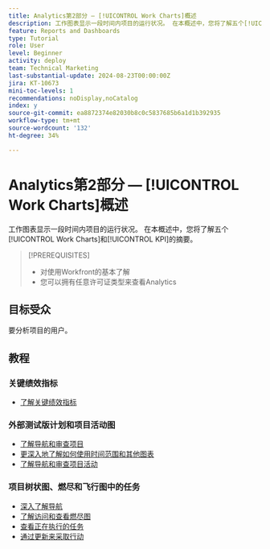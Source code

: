 ```yaml
---
title: Analytics第2部分 — [!UICONTROL Work Charts]概述
description: 工作图表显示一段时间内项目的运行状况。 在本概述中，您将了解五个[!UICONTROL Work Charts]和[!UICONTROL KPI]的摘要。
feature: Reports and Dashboards
type: Tutorial
role: User
level: Beginner
activity: deploy
team: Technical Marketing
last-substantial-update: 2024-08-23T00:00:00Z
jira: KT-10673
mini-toc-levels: 1
recommendations: noDisplay,noCatalog
index: y
source-git-commit: ea8872374e82030b8c0c5837685b6a1d1b392935
workflow-type: tm+mt
source-wordcount: '132'
ht-degree: 34%

---
```



# Analytics第2部分 — [!UICONTROL Work Charts]概述

工作图表显示一段时间内项目的运行状况。 在本概述中，您将了解五个[!UICONTROL Work Charts]和[!UICONTROL KPI]的摘要。

>[!PREREQUISITES]
>
>* 对使用Workfront的基本了解
>* 您可以拥有任意许可证类型来查看Analytics


## 目标受众

要分析项目的用户。


## 教程

### 关键绩效指标

* [了解关键绩效指标](/help/reporting/enhanced-analytics/10-kpis-overview.md)


### 外部测试版计划和项目活动图

* [了解导航和审查项目](/help/reporting/enhanced-analytics/11-navigating-and-reviewing-projects.md)
* [更深入地了解如何使用时间范围和其他图表](/help/reporting/enhanced-analytics/12-digging-deeper-using-timeframes-and-additional-charts.md)
* [了解导航和审查项目活动](/help/reporting/enhanced-analytics/13-navigating-and-reviewing-project-activity.md)


### 项目树状图、燃尽和飞行图中的任务

* [深入了解导航](/help/reporting/enhanced-analytics/14-navigation-and-digging-deeper.md)
* [了解访问和查看燃尽图](/help/reporting/enhanced-analytics/15-accessing-and-reviewing-the-burndown.md)
* [查看正在执行的任务](/help/reporting/enhanced-analytics/16-navigating-to-and-reviewing-the-tasks-in-flight.md)
* [通过更新来采取行动](/help/reporting/enhanced-analytics/17-taking-action-by-making-updates.md)

